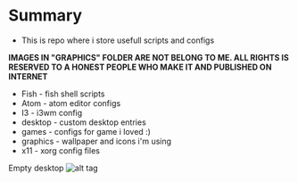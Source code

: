 # Summary
* This is repo where i store usefull scripts and configs

**IMAGES IN "GRAPHICS" FOLDER ARE NOT BELONG TO ME. ALL RIGHTS IS RESERVED TO A HONEST PEOPLE WHO MAKE IT AND PUBLISHED ON INTERNET**

- Fish - fish shell scripts
- Atom - atom editor configs
- I3 - i3wm config
- desktop - custom desktop entries
- games - configs for game i loved :)
- graphics - wallpaper and icons i'm using
- x11 - xorg config files

Empty desktop
![alt tag](https://transfer.sh/12JLSN/empty.png)
